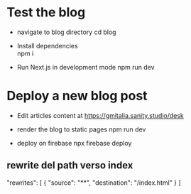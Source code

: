 
# Test the blog

- navigate to blog directory
    cd blog

- Install dependencies  
    npm i

- Run Next.js in development mode
    npm run dev

# Deploy a new blog post

- Edit articles content at
    https://gmitalia.sanity.studio/desk

- render the blog to static pages
    npm run dev

- deploy on firebase
    npx firebase deploy
  


## rewrite del path verso index
"rewrites": [
    {
    "source": "**",
    "destination": "/index.html"
    }
]
